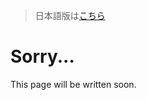 > 日本語版は[こちら](https://doc.poac.pm/ja/commands/build-commands/cleanup.html)

# Sorry...
This page will be written soon.
